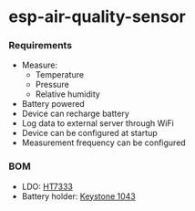 # esp-air-quality-sensor

### Requirements
-  Measure:
	- Temperature
	- Pressure
	- Relative humidity
- Battery powered
- Device can recharge battery
- Log data to external server through WiFi
- Device can be configured at startup
- Measurement frequency can be configured

### BOM
- LDO: [HT7333](https://lcsc.com/product-detail/Others_Holtek-Semicon-HT7333_C259241.html)
- Battery holder: [Keystone 1043](https://www.digikey.es/product-detail/en/1043/36-1043-ND/2745669?utm_campaign=buynow&WT.z_cid=ref_octopart_dkc_buynow&utm_medium=aggregator&curr=eur&site=us&utm_source=octopart)
